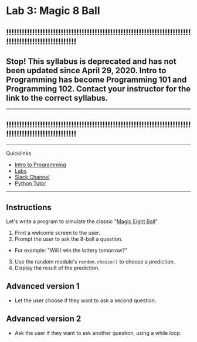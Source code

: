 # Lab 3: Magic 8 Ball

## !!!!!!!!!!!!!!!!!!!!!!!!!!!!!!!!!!!!!!!!!!!!!!!!!!!!!!!!!!!!!!!!!!!!!!!!!!!!!!!!!!!!!!!!!!!!!!!!!!

## **Stop!**  This syllabus is **deprecated** and has not been updated since April 29, 2020. Intro to Programming has become Programming 101 and Programming 102. Contact your instructor for the link to the correct syllabus. 
***
## !!!!!!!!!!!!!!!!!!!!!!!!!!!!!!!!!!!!!!!!!!!!!!!!!!!!!!!!!!!!!!!!!!!!!!!!!!!!!!!!!!!!!!!!!!!!!!!!!!
---
Quicklinks
- [Intro to Programming](https://github.com/PdxCodeGuild/IntroToProgramming)
- [Labs](https://github.com/PdxCodeGuild/IntroToProgramming/tree/master/labs)
- [Slack Channel](https://app.slack.com/client/TH5A28SJ0/CH6DE8QK1)
- [Python Tutor](http://pythontutor.com/visualize.html#mode=edit)
---

## Instructions

Let's write a program to simulate the classic "[Magic Eight Ball](https://en.wikipedia.org/wiki/Magic_8-Ball)"

1. Print a welcome screen to the user.
2. Prompt the user to ask the 8-ball a question.
  - For example: "Will I win the lottery tomorrow?"
3. Use the random module's `random.choice()` to choose a prediction.  
4. Display the result of the prediction.

## Advanced version 1

- Let the user choose if they want to ask a second question.

## Advanced version 2

- Ask the user if they want to ask another question, using a while loop.
